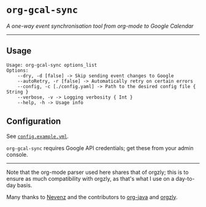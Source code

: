 # `org-gcal-sync`
*A one-way event synchronisation tool from org-mode to Google Calendar*

---

## Usage
```
Usage: org-gcal-sync options_list
Options: 
    --dry, -d [false] -> Skip sending event changes to Google 
    --autoRetry, -r [false] -> Automatically retry on certain errors 
    --config, -c [./config.yaml] -> Path to the desired config file { String }
    --verbose, -v -> Logging verbosity { Int }
    --help, -h -> Usage info
```

## Configuration
See [`config.example.yml`](./config.example.yaml).

`org-gcal-sync` requires Google API credentials; get these from your admin console.

---

Note that the org-mode parser used here shares that of orgzly; this is to ensure as
much compatibility with orgzly, as that's what I use on a day-to-day basis.


Many thanks to [Nevenz](https://github.com/nevenz) and the contributors to
[org-java](https://github.com/orgzly/org-java) and
[orgzly](https://github.com/orgzly/orgzly-android).
